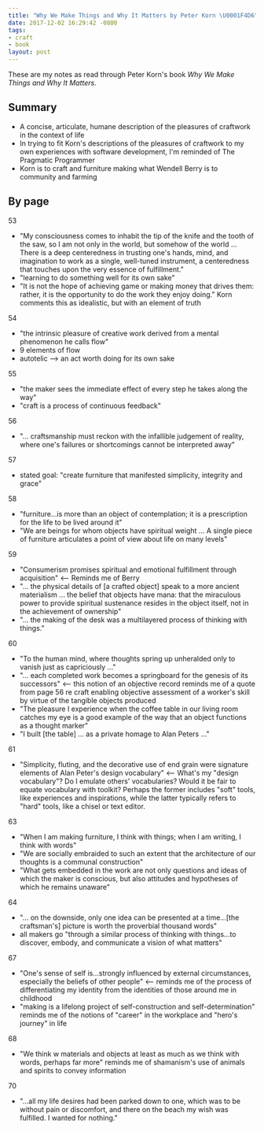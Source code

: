```yaml
---
title: "Why We Make Things and Why It Matters by Peter Korn \U0001F4D6"
date: 2017-12-02 16:29:42 -0800
tags:
- craft
- book
layout: post
---
```

These are my notes as read through Peter Korn's book _Why We Make Things and Why It Matters_.

## Summary

* A concise, articulate, humane description of the pleasures of craftwork in the context of life
* In trying to fit Korn's descriptions of the pleasures of craftwork to my own experiences with software development, I'm reminded of The Pragmatic Programmer
* Korn is to craft and furniture making what Wendell Berry is to community and farming

## By page

53

* "My consciousness comes to inhabit the tip of the knife and the tooth of the saw, so I am not only in the world, but somehow of the world … There is a deep centeredness in trusting one's hands, mind, and imagination to work as a single, well-tuned instrument, a centeredness that touches upon the very essence of fulfillment."
* "learning to do something well for its own sake"
* "‎It is not the hope of achieving game or making money that drives them: rather, it is the opportunity to do the work they enjoy doing." Korn comments this as idealistic, but with an element of truth

54

* "the intrinsic pleasure of creative work derived from a mental phenomenon he calls flow"
* 9 elements of flow
* autotelic --> an act worth doing for its own sake

55

* "the maker sees the immediate effect of every step he takes along the way"
* "craft is a process of continuous feedback"

56

* "... craftsmanship must reckon with the infallible judgement of reality, where one's failures or shortcomings cannot be interpreted away"

57

* stated goal: "create furniture that manifested simplicity, integrity and grace"

58

* "furniture…is more than an object of contemplation; it is a prescription for the life to be lived around it"
* "We are beings for whom objects have spiritual weight ... A single piece of furniture articulates a point of view about life on many levels"

59

* "Consumerism promises spiritual and emotional fulfillment through acquisition" <-- Reminds me of Berry
* "... the physical details of \[a crafted object\] speak to a more ancient materialism ... the belief that objects have mana: that the miraculous power to provide spiritual sustenance resides in the object itself, not in the achievement of ownership"
* "... the making of the desk was a multilayered process of thinking with things."

60

* "To the human mind, where thoughts spring up unheralded only to vanish just as capriciously ..."
* "... each completed work becomes a springboard for the genesis of its successors" <-- this notion of an objective record reminds me of a quote from page 56 re craft enabling objective assessment of a worker's skill by virtue of the tangible objects produced
* "The pleasure I experience when the coffee table in our living room catches my eye is a good example of the way that an object functions as a thought marker"
* "I built \[the table\] ... as a private homage to Alan Peters ..."

61

* "Simplicity, fluting, and the decorative use of end grain were signature elements of Alan Peter's design vocabulary" <-- What's my "design vocabulary"? Do I emulate others' vocabularies? Would it be fair to equate vocabulary with toolkit? Perhaps the former includes "soft" tools, like experiences and inspirations, while the latter typically refers to "hard" tools, like a chisel or text editor.

63

* "When I am making furniture, I think with things; when I am writing, I think with words"
* "We are socially embraided to such an extent that the architecture of our thoughts is a communal construction"
* "What gets embedded in the work are not only questions and ideas of which the maker is conscious, but also attitudes and hypotheses of which he remains unaware"
    
64  
* "... on the downside, only one idea can be presented at a time…\[the craftsman's\] picture is worth the proverbial thousand words"
* all makers go "through a similar process of thinking with things...to discover, embody, and communicate a vision of what matters"
    
67  
* "One's sense of self is...strongly influenced by external circumstances, especially the beliefs of other people" <-- reminds me of the process of differentiating my identity from the identities of those around me in childhood
* "making is a lifelong project of self-construction and self-determination" reminds me of the notions of "career" in the workplace and "hero's journey" in life
    
68  
* "We think w materials and objects at least as much as we think with words, perhaps far more" reminds me of shamanism's use of animals and spirits to convey information
    
70  
* "...all my life desires had been parked down to one, which was to be without pain or discomfort, and there on the beach my wish was fulfilled. I wanted for nothing."
